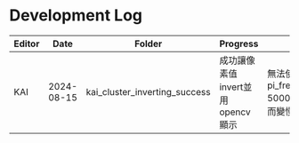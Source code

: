 # Development Log

| Editor   | Date       | Folder                        | Progress                                    | Problems                        |
|----------|------------|------------------------------|---------------------------------------------|-------------------------------------------|
| KAI      | 2024-08-15 |   kai_cluster_inverting_success      | 成功讓像素值invert並用opencv顯示      | 無法使用pi_freq_set(PI_FREQ_DOMAIN_CL, 50000000); 推測是開啟cluster反而變慢的主因                                     
